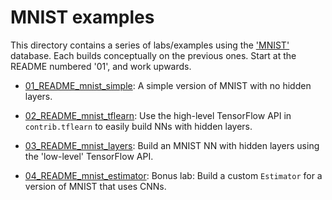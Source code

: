 
# MNIST examples

This directory contains a series of labs/examples using the ['MNIST'](http://yann.lecun.com/exdb/mnist/) database.
Each builds conceptually on the previous ones.  Start at the README numbered '01', and work upwards.

- [01_README_mnist_simple](./01_README_mnist_simple.md): A simple version of MNIST with no hidden layers.

- [02_README_mnist_tflearn](./02_README_mnist_tflearn.md): Use the high-level TensorFlow API in `contrib.tflearn` to easily build NNs with hidden layers.

- [03_README_mnist_layers](./03_README_mnist_layers.md): Build an MNIST NN with hidden layers using the 'low-level' TensorFlow API.

- [04_README_mnist_estimator](./04_README_mnist_estimator): Bonus lab: Build a custom `Estimator` for a version of MNIST that uses CNNs.



